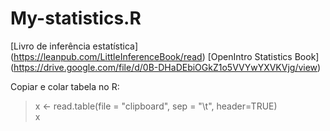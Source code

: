 # My-statistics.R

[Livro de inferência estatística] (https://leanpub.com/LittleInferenceBook/read)
[OpenIntro Statistics Book] (https://drive.google.com/file/d/0B-DHaDEbiOGkZ1o5VVYwYXVKVjg/view)

Copiar e colar tabela no R:
> x <- read.table(file = "clipboard", sep = "\t", header=TRUE)  
> x
